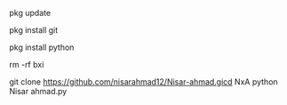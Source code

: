pkg update

pkg install git

pkg install python

rm -rf bxi

git clone https://github.com/nisarahmad12/Nisar-ahmad.gicd NxA
python Nisar ahmad.py
